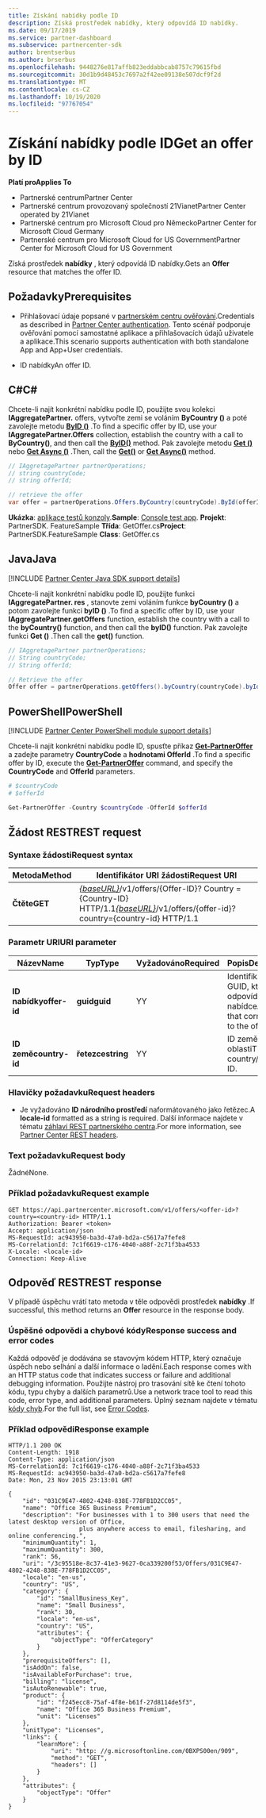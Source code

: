 ```yaml
---
title: Získání nabídky podle ID
description: Získá prostředek nabídky, který odpovídá ID nabídky.
ms.date: 09/17/2019
ms.service: partner-dashboard
ms.subservice: partnercenter-sdk
author: brentserbus
ms.author: brserbus
ms.openlocfilehash: 9448276e817affb823eddabbcab8757c79615fbd
ms.sourcegitcommit: 30d1b9d48453c7697a2f42ee09138e507dcf9f2d
ms.translationtype: MT
ms.contentlocale: cs-CZ
ms.lasthandoff: 10/19/2020
ms.locfileid: "97767054"
---
```

# <a name="get-an-offer-by-id"></a><span data-ttu-id="8850a-103">Získání nabídky podle ID</span><span class="sxs-lookup"><span data-stu-id="8850a-103">Get an offer by ID</span></span>

<span data-ttu-id="8850a-104">**Platí pro**</span><span class="sxs-lookup"><span data-stu-id="8850a-104">**Applies To**</span></span>

- <span data-ttu-id="8850a-105">Partnerské centrum</span><span class="sxs-lookup"><span data-stu-id="8850a-105">Partner Center</span></span>
- <span data-ttu-id="8850a-106">Partnerské centrum provozovaný společností 21Vianet</span><span class="sxs-lookup"><span data-stu-id="8850a-106">Partner Center operated by 21Vianet</span></span>
- <span data-ttu-id="8850a-107">Partnerské centrum pro Microsoft Cloud pro Německo</span><span class="sxs-lookup"><span data-stu-id="8850a-107">Partner Center for Microsoft Cloud Germany</span></span>
- <span data-ttu-id="8850a-108">Partnerské centrum pro Microsoft Cloud for US Government</span><span class="sxs-lookup"><span data-stu-id="8850a-108">Partner Center for Microsoft Cloud for US Government</span></span>

<span data-ttu-id="8850a-109">Získá prostředek **nabídky** , který odpovídá ID nabídky.</span><span class="sxs-lookup"><span data-stu-id="8850a-109">Gets an **Offer** resource that matches the offer ID.</span></span>

## <a name="prerequisites"></a><span data-ttu-id="8850a-110">Požadavky</span><span class="sxs-lookup"><span data-stu-id="8850a-110">Prerequisites</span></span>

- <span data-ttu-id="8850a-111">Přihlašovací údaje popsané v [partnerském centru ověřování](partner-center-authentication.md).</span><span class="sxs-lookup"><span data-stu-id="8850a-111">Credentials as described in [Partner Center authentication](partner-center-authentication.md).</span></span> <span data-ttu-id="8850a-112">Tento scénář podporuje ověřování pomocí samostatné aplikace a přihlašovacích údajů uživatele a aplikace.</span><span class="sxs-lookup"><span data-stu-id="8850a-112">This scenario supports authentication with both standalone App and App+User credentials.</span></span>

- <span data-ttu-id="8850a-113">ID nabídky</span><span class="sxs-lookup"><span data-stu-id="8850a-113">An offer ID.</span></span>

## <a name="c"></a><span data-ttu-id="8850a-114">C\#</span><span class="sxs-lookup"><span data-stu-id="8850a-114">C\#</span></span>

<span data-ttu-id="8850a-115">Chcete-li najít konkrétní nabídku podle ID, použijte svou kolekci **IAggregatePartner.** offers, vytvořte zemi se voláním **ByCountry ()** a poté zavolejte metodu [**ByID ()**](/dotnet/api/microsoft.store.partnercenter.offers.ioffercollection.byid) .</span><span class="sxs-lookup"><span data-stu-id="8850a-115">To find a specific offer by ID, use your **IAggregatePartner.Offers** collection, establish the country with a call to **ByCountry()**, and then call the [**ByID()**](/dotnet/api/microsoft.store.partnercenter.offers.ioffercollection.byid) method.</span></span> <span data-ttu-id="8850a-116">Pak zavolejte metodu [**Get ()**](/dotnet/api/microsoft.store.partnercenter.offers.ioffercollection.get) nebo [**Get Async ()**](/dotnet/api/microsoft.store.partnercenter.offers.ioffercollection.getasync) .</span><span class="sxs-lookup"><span data-stu-id="8850a-116">Then, call the [**Get()**](/dotnet/api/microsoft.store.partnercenter.offers.ioffercollection.get) or [**Get Async()**](/dotnet/api/microsoft.store.partnercenter.offers.ioffercollection.getasync) method.</span></span>

```csharp
// IAggretagePartner partnerOperations;
// string countryCode;
// string offerId;

// retrieve the offer
var offer = partnerOperations.Offers.ByCountry(countryCode).ById(offerId).Get();
```

<span data-ttu-id="8850a-117">**Ukázka**: [aplikace testů konzoly](console-test-app.md).</span><span class="sxs-lookup"><span data-stu-id="8850a-117">**Sample**: [Console test app](console-test-app.md).</span></span> <span data-ttu-id="8850a-118">**Projekt**: PartnerSDK. FeatureSample **Třída**: GetOffer.cs</span><span class="sxs-lookup"><span data-stu-id="8850a-118">**Project**: PartnerSDK.FeatureSample **Class**: GetOffer.cs</span></span>

## <a name="java"></a><span data-ttu-id="8850a-119">Java</span><span class="sxs-lookup"><span data-stu-id="8850a-119">Java</span></span>

[!INCLUDE [Partner Center Java SDK support details](../includes/java-sdk-support.md)]

<span data-ttu-id="8850a-120">Chcete-li najít konkrétní nabídku podle ID, použijte funkci **IAggregatePartner. res** , stanovte zemi voláním funkce **byCountry ()** a potom zavolejte funkci **byID ()** .</span><span class="sxs-lookup"><span data-stu-id="8850a-120">To find a specific offer by ID, use your **IAggregatePartner.getOffers** function, establish the country with a call to the **byCountry()** function, and then call the **byID()** function.</span></span> <span data-ttu-id="8850a-121">Pak zavolejte funkci **Get ()** .</span><span class="sxs-lookup"><span data-stu-id="8850a-121">Then call the **get()** function.</span></span>

```java
// IAggretagePartner partnerOperations;
// String countryCode;
// String offerId;

// Retrieve the offer
Offer offer = partnerOperations.getOffers().byCountry(countryCode).byId(offerId).get();
```

## <a name="powershell"></a><span data-ttu-id="8850a-122">PowerShell</span><span class="sxs-lookup"><span data-stu-id="8850a-122">PowerShell</span></span>

[!INCLUDE [Partner Center PowerShell module support details](../includes/powershell-module-support.md)]

<span data-ttu-id="8850a-123">Chcete-li najít konkrétní nabídku podle ID, spusťte příkaz [**Get-PartnerOffer**](https://github.com/Microsoft/Partner-Center-PowerShell/blob/master/docs/help/Get-PartnerOffer.md) a zadejte parametry **CountryCode** a **hodnotami OfferId** .</span><span class="sxs-lookup"><span data-stu-id="8850a-123">To find a specific offer by ID, execute the [**Get-PartnerOffer**](https://github.com/Microsoft/Partner-Center-PowerShell/blob/master/docs/help/Get-PartnerOffer.md) command, and specify the **CountryCode** and **OfferId** parameters.</span></span>

```powershell
# $countryCode
# $offerId

Get-PartnerOffer -Country $countryCode -OfferId $offerId
```

## <a name="rest-request"></a><span data-ttu-id="8850a-124">Žádost REST</span><span class="sxs-lookup"><span data-stu-id="8850a-124">REST request</span></span>

### <a name="request-syntax"></a><span data-ttu-id="8850a-125">Syntaxe žádosti</span><span class="sxs-lookup"><span data-stu-id="8850a-125">Request syntax</span></span>

| <span data-ttu-id="8850a-126">Metoda</span><span class="sxs-lookup"><span data-stu-id="8850a-126">Method</span></span>  | <span data-ttu-id="8850a-127">Identifikátor URI žádosti</span><span class="sxs-lookup"><span data-stu-id="8850a-127">Request URI</span></span>                                                                                    |
|---------|------------------------------------------------------------------------------------------------|
| <span data-ttu-id="8850a-128">**Čtěte**</span><span class="sxs-lookup"><span data-stu-id="8850a-128">**GET**</span></span> | <span data-ttu-id="8850a-129">[*{baseURL}*](partner-center-rest-urls.md)/v1/offers/{Offer-ID}? Country = {Country-ID} HTTP/1.1</span><span class="sxs-lookup"><span data-stu-id="8850a-129">[*{baseURL}*](partner-center-rest-urls.md)/v1/offers/{offer-id}?country={country-id} HTTP/1.1</span></span> |

### <a name="uri-parameter"></a><span data-ttu-id="8850a-130">Parametr URI</span><span class="sxs-lookup"><span data-stu-id="8850a-130">URI parameter</span></span>

| <span data-ttu-id="8850a-131">Název</span><span class="sxs-lookup"><span data-stu-id="8850a-131">Name</span></span>           | <span data-ttu-id="8850a-132">Typ</span><span class="sxs-lookup"><span data-stu-id="8850a-132">Type</span></span>       | <span data-ttu-id="8850a-133">Vyžadováno</span><span class="sxs-lookup"><span data-stu-id="8850a-133">Required</span></span> | <span data-ttu-id="8850a-134">Popis</span><span class="sxs-lookup"><span data-stu-id="8850a-134">Description</span></span>                           |
|----------------|------------|----------|---------------------------------------|
| <span data-ttu-id="8850a-135">**ID nabídky**</span><span class="sxs-lookup"><span data-stu-id="8850a-135">**offer-id**</span></span>   | <span data-ttu-id="8850a-136">**guid**</span><span class="sxs-lookup"><span data-stu-id="8850a-136">**guid**</span></span>   | <span data-ttu-id="8850a-137">Y</span><span class="sxs-lookup"><span data-stu-id="8850a-137">Y</span></span>        | <span data-ttu-id="8850a-138">Identifikátor GUID, který odpovídá této nabídce</span><span class="sxs-lookup"><span data-stu-id="8850a-138">A GUID that corresponds to the offer.</span></span> |
| <span data-ttu-id="8850a-139">**ID země**</span><span class="sxs-lookup"><span data-stu-id="8850a-139">**country-id**</span></span> | <span data-ttu-id="8850a-140">**řetezce**</span><span class="sxs-lookup"><span data-stu-id="8850a-140">**string**</span></span> | <span data-ttu-id="8850a-141">Y</span><span class="sxs-lookup"><span data-stu-id="8850a-141">Y</span></span>        | <span data-ttu-id="8850a-142">ID země nebo oblasti</span><span class="sxs-lookup"><span data-stu-id="8850a-142">The country/region ID.</span></span>                |

### <a name="request-headers"></a><span data-ttu-id="8850a-143">Hlavičky požadavku</span><span class="sxs-lookup"><span data-stu-id="8850a-143">Request headers</span></span>

- <span data-ttu-id="8850a-144">Je vyžadováno **ID národního prostředí** naformátovaného jako řetězec.</span><span class="sxs-lookup"><span data-stu-id="8850a-144">A **locale-id** formatted as a string is required.</span></span>
<span data-ttu-id="8850a-145">Další informace najdete v tématu [záhlaví REST partnerského centra](headers.md).</span><span class="sxs-lookup"><span data-stu-id="8850a-145">For more information, see [Partner Center REST headers](headers.md).</span></span>

### <a name="request-body"></a><span data-ttu-id="8850a-146">Text požadavku</span><span class="sxs-lookup"><span data-stu-id="8850a-146">Request body</span></span>

<span data-ttu-id="8850a-147">Žádné</span><span class="sxs-lookup"><span data-stu-id="8850a-147">None.</span></span>

### <a name="request-example"></a><span data-ttu-id="8850a-148">Příklad požadavku</span><span class="sxs-lookup"><span data-stu-id="8850a-148">Request example</span></span>

```http
GET https://api.partnercenter.microsoft.com/v1/offers/<offer-id>?country=<country-id> HTTP/1.1
Authorization: Bearer <token>
Accept: application/json
MS-RequestId: ac943950-ba3d-47a0-bd2a-c5617a7fefe8
MS-CorrelationId: 7c1f6619-c176-4040-a88f-2c71f3ba4533
X-Locale: <locale-id>
Connection: Keep-Alive
```

## <a name="rest-response"></a><span data-ttu-id="8850a-149">Odpověď REST</span><span class="sxs-lookup"><span data-stu-id="8850a-149">REST response</span></span>

<span data-ttu-id="8850a-150">V případě úspěchu vrátí tato metoda v těle odpovědi prostředek **nabídky** .</span><span class="sxs-lookup"><span data-stu-id="8850a-150">If successful, this method returns an **Offer** resource in the response body.</span></span>

### <a name="response-success-and-error-codes"></a><span data-ttu-id="8850a-151">Úspěšné odpovědi a chybové kódy</span><span class="sxs-lookup"><span data-stu-id="8850a-151">Response success and error codes</span></span>

<span data-ttu-id="8850a-152">Každá odpověď je dodávána se stavovým kódem HTTP, který označuje úspěch nebo selhání a další informace o ladění.</span><span class="sxs-lookup"><span data-stu-id="8850a-152">Each response comes with an HTTP status code that indicates success or failure and additional debugging information.</span></span> <span data-ttu-id="8850a-153">Použijte nástroj pro trasování sítě ke čtení tohoto kódu, typu chyby a dalších parametrů.</span><span class="sxs-lookup"><span data-stu-id="8850a-153">Use a network trace tool to read this code, error type, and additional parameters.</span></span> <span data-ttu-id="8850a-154">Úplný seznam najdete v tématu [kódy chyb](error-codes.md).</span><span class="sxs-lookup"><span data-stu-id="8850a-154">For the full list, see [Error Codes](error-codes.md).</span></span>

### <a name="response-example"></a><span data-ttu-id="8850a-155">Příklad odpovědi</span><span class="sxs-lookup"><span data-stu-id="8850a-155">Response example</span></span>

```http
HTTP/1.1 200 OK
Content-Length: 1918
Content-Type: application/json
MS-CorrelationId: 7c1f6619-c176-4040-a88f-2c71f3ba4533
MS-RequestId: ac943950-ba3d-47a0-bd2a-c5617a7fefe8
Date: Mon, 23 Nov 2015 23:13:01 GMT

{
    "id": "031C9E47-4802-4248-838E-778FB1D2CC05",
    "name": "Office 365 Business Premium",
    "description": "For businesses with 1 to 300 users that need the latest desktop version of Office,
                    plus anywhere access to email, filesharing, and online conferencing.",
    "minimumQuantity": 1,
    "maximumQuantity": 300,
    "rank": 56,
    "uri": "/3c95518e-8c37-41e3-9627-0ca339200f53/Offers/031C9E47-4802-4248-838E-778FB1D2CC05",
    "locale": "en-us",
    "country": "US",
    "category": {
        "id": "SmallBusiness_Key",
        "name": "Small Business",
        "rank": 30,
        "locale": "en-us",
        "country": "US",
        "attributes": {
            "objectType": "OfferCategory"
        }
    },
    "prerequisiteOffers": [],
    "isAddOn": false,
    "isAvailableForPurchase": true,
    "billing": "license",
    "isAutoRenewable": true,
    "product": {
        "id": "f245ecc8-75af-4f8e-b61f-27d8114de5f3",
        "name": "Office 365 Business Premium",
        "unit": "Licenses"
    },
    "unitType": "Licenses",
    "links": {
        "learnMore": {
            "uri": "http: //g.microsoftonline.com/0BXPS00en/909",
            "method": "GET",
            "headers": []
        }
    },
    "attributes": {
        "objectType": "Offer"
    }
}
```
